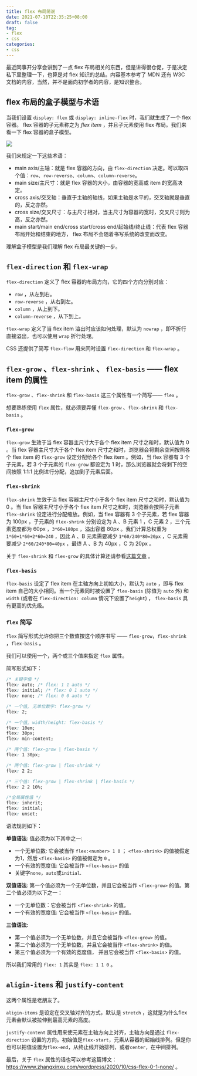 ```yaml
---
title: flex 布局简说
date: 2021-07-10T22:35:25+08:00
draft: false
tag:
- flex
- css
categories:
- css
---
```


最近同事开分享会讲到了一点 flex 布局相关的东西，但是讲得很仓促，于是决定私下里整理一下，也算是对 flex 知识的总结。内容基本参考了 MDN 还有 W3C 文档的内容，当然，并不是面向初学者的内容，是知识整合。

## flex 布局的盒子模型与术语

当我们设置 `display: flex` 或 `display: inline-flex` 时，我们就生成了一个 flex 容器。 flex 容器的子元素称之为 *flex item* ，并且子元素使用 flex 布局。我们来看一下 flex 容器的盒子模型。

![](https://www.w3.org/TR/css-flexbox/images/flex-direction-terms.svg)

我们来规定一下这些术语：

- main axis/主轴：就是 flex 容器的方向，由 `flex-direction` 决定。可以取四个值：`row`、`row-reverse`、`column`、`column-reverse`。
- main size/主尺寸：就是 flex 容器的大小，由容器的宽高或 item 的宽高决定。
- cross axis/交叉轴：垂直于主轴的轴线，如果主轴是水平的，交叉轴就是垂直的，反之亦然。
- cross size/交叉尺寸：与主尺寸相对，当主尺寸为容器的宽时，交叉尺寸则为高，反之亦然。
- main start/main end/cross start/cross end/起始线/终止线：代表 flex 容器布局开始和结束的地方， flex 布局不会随着书写系统的改变而改变。

理解盒子模型是我们理解 flex 布局最关键的一步。

## `flex-direction` 和 `flex-wrap`

`flex-direction` 定义了 flex 容器的布局方向，它的四个方向分别对应：

- `row` ，从左到右。
- `row-reverse` ，从右到左。
- `column` ，从上到下。
- `column-reverse` ，从下到上。

`flex-wrap` 定义了当 flex item 溢出时应该如何处理，默认为 `nowrap` ，即不折行直接溢出，也可以使用 `wrap` 折行处理。

CSS 还提供了简写 `flex-flow` 用来同时设置 `flex-direction` 和 `flex-wrap` 。

## `flex-grow` 、`flex-shrink` 、 `flex-basis` —— flex item 的属性

`flex-grow` 、`flex-shrink` 和 `flex-basis` 这三个属性有一个简写—— `flex` 。

想要熟练使用 `flex` 属性，就必须要弄懂 `flex-grow` 、`flex-shrink` 和 `flex-basis` 。

### `flex-grow`

`flex-grow` 生效于当 flex 容器主尺寸大于各个 flex item 尺寸之和时，默认值为 0 。当 flex 容器主尺寸大于各个 flex item 尺寸之和时，浏览器会将剩余空间按照各个 flex item 的 `flex-grow` 设定分配给各个 flex item 。例如，当  flex 容器有 3 个子元素，若 3 个子元素的 `flex-grow` 都设定为 1 时，那么浏览器就会将剩下的空间按照 1:1:1 比例进行分配，追加到子元素后面。

### `flex-shrink`

`flex-shrink` 生效于当 flex 容器主尺寸小于各个 flex item 尺寸之和时，默认值为 0 。当 flex 容器主尺寸小于各个 flex item 尺寸之和时，浏览器会按照子元素 `flex-shrink` 设定进行分配缩放。例如，当  flex 容器有 3 个子元素，若 flex 容器为 100px ，子元素的 `flex-shrink` 分别设定为 A 、B 元素 1 ，C 元素 2 ，三个元素宽度都为 60px ，`3*60=180px` ，溢出容器 80px 。我们计算总权重为 `1*60+1*60+2*60=240` ，因此 A 、B 元素需要减少 `1*60/240*80=20px` ，C 元素需要减少 `2*60/240*80=40px` ，最终 A 、B 为 40px ，C 为 20px 。

关于 `flex-shrink` 和 `flex-grow` 的具体计算还请参看[这篇文章](https://zhuanlan.zhihu.com/p/24372279) 。

### `flex-basis`

`flex-basis` 设定了 flex item 在主轴方向上初始大小，默认为 `auto` ，即与 flex item 自己的大小相同。当一个元素同时被设置了 `flex-basis` (除值为 `auto` 外) 和 `width` (或者在 `flex-direction: column` 情况下设置了`height`) ， `flex-basis` 具有更高的优先级。

### `flex` 简写

`flex` 简写形式允许你把三个数值按这个顺序书写 —— `flex-grow`，`flex-shrink` ，`flex-basis` 。

我们可以使用一个，两个或三个值来指定 `flex` 属性。

简写形式如下：

``` css
/* 关键字值 */
flex: auto; /* flex: 1 1 auto */
flex: initial; /* flex: 0 1 auto */
flex: none; /* flex: 0 0 auto */

/* 一个值, 无单位数字: flex-grow */
flex: 2;

/* 一个值, width/height: flex-basis */
flex: 10em;
flex: 30px;
flex: min-content;

/* 两个值: flex-grow | flex-basis */
flex: 1 30px;

/* 两个值: flex-grow | flex-shrink */
flex: 2 2;

/* 三个值: flex-grow | flex-shrink | flex-basis */
flex: 2 2 10%;

/*全局属性值 */
flex: inherit;
flex: initial;
flex: unset;
```

语法规则如下：

**单值语法**: 值必须为以下其中之一:

- 一个无单位数: 它会被当作 `flex:<number> 1 0` ； `<flex-shrink>` 的值被假定为1，然后 `<flex-basis>` 的值被假定为 `0` 。
- 一个有效的宽度值: 它会被当作 `<flex-basis>` 的值
- 关键字`none`，`auto`或`initial`.

**双值语法**: 第一个值必须为一个无单位数，并且它会被当作 `<flex-grow>` 的值。第二个值必须为以下之一：

- 一个无单位数：它会被当作 `<flex-shrink>` 的值。
- 一个有效的宽度值: 它会被当作 `<flex-basis>` 的值。

**三值语法:**

- 第一个值必须为一个无单位数，并且它会被当作 `<flex-grow>` 的值。
- 第二个值必须为一个无单位数，并且它会被当作 `<flex-shrink>` 的值。
- 第三个值必须为一个有效的宽度值， 并且它会被当作 `<flex-basis>` 的值。

所以我们常用的 `flex: 1` 其实是 `flex: 1 1 0` 。

## `aligin-items` 和 `justify-content`

这两个属性是老朋友了。

`aligin-items` 是设定在交叉轴对齐的方式，默认是 `stretch` ，这就是为什么flex元素会默认被拉伸到最高元素的高度。

`justify-content` 属性用来使元素在主轴方向上对齐，主轴方向是通过 `flex-direction` 设置的方向。初始值是`flex-start`，元素从容器的起始线排列。但是你也可以把值设置为`flex-end`，从终止线开始排列，或者`center`，在中间排列。



最后，关于 `flex` 属性的话也可以参考这篇博文： https://www.zhangxinxu.com/wordpress/2020/10/css-flex-0-1-none/ 。
